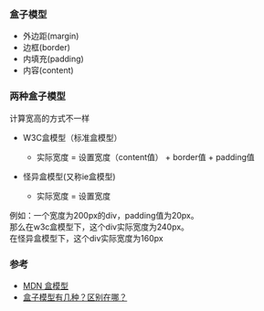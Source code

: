

### 盒子模型  
- 外边距(margin)  
- 边框(border)  
- 内填充(padding)  
- 内容(content)  

### 两种盒子模型
计算宽高的方式不一样  

+ W3C盒模型（标准盒模型） 
  - 实际宽度 = 设置宽度（content值） + border值 + padding值  

+ 怪异盒模型(又称ie盒模型)
  - 实际宽度 = 设置宽度  

例如：一个宽度为200px的div，padding值为20px。  
那么在w3c盒模型下，这个div实际宽度为240px。  
在怪异盒模型下，这个div实际宽度为160px

### 参考  
- [MDN 盒模型](https://developer.mozilla.org/zh-CN/docs/Learn/CSS/Building_blocks/The_box_model)  
- [盒子模型有几种？区别在哪？](https://blog.csdn.net/theaaaheartbeat/article/details/105554592)  
